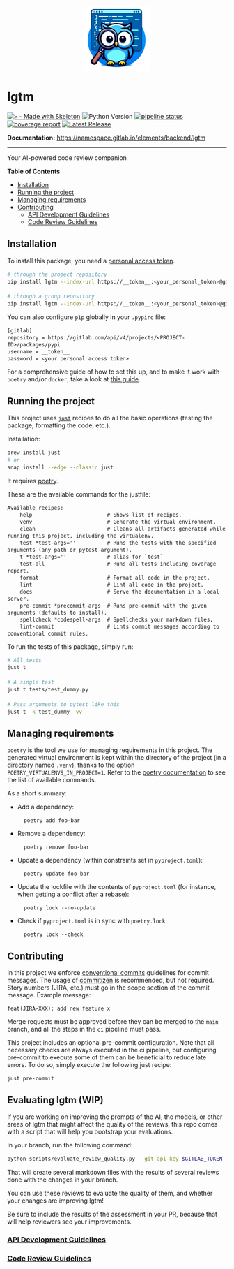 <p align="center">
  <img alt="lgtm-logo" width="150" src="./assets/lgtm-large.png">
</p>

# lgtm

[![💀 - Made with Skeleton](https://img.shields.io/badge/💀-Made_with_Skeleton-0e7fbf)](https://gitlab.com/namespace/elements/backend/pypackage-skeleton)
![Python Version](https://img.shields.io/badge/python-3.11%20|%203.12-blue?logo=python&logoColor=yellow)
[![pipeline status](https://gitlab.com/namespace/elements/backend/lgtm/badges/main/pipeline.svg)](https://gitlab.com/namespace/elements/backend/lgtm/-/commits/main)
[![coverage report](https://gitlab.com/namespace/elements/backend/lgtm/badges/main/coverage.svg)](https://gitlab.com/namespace/elements/backend/lgtm/-/commits/main)
[![Latest Release](https://gitlab.com/namespace/elements/backend/lgtm/-/badges/release.svg)](https://gitlab.com/namespace/elements/backend/lgtm/-/releases)


**Documentation:** https://namespace.gitlab.io/elements/backend/lgtm

---

Your AI-powered code review companion


**Table of Contents**
- [Installation](#installation)
- [Running the project](#running-the-project)
- [Managing requirements](#managing-requirements)
- [Contributing](#contributing)
  - [API Development Guidelines](#api-development-guidelines)
  - [Code Review Guidelines](#code-review-guidelines)

## Installation

To install this package, you need a [personal access token](https://gitlab.com/-/profile/personal_access_tokens). 


```sh
# through the project repository
pip install lgtm --index-url https://__token__:<your_personal_token>@gitlab.com/api/v4/projects/<PROJECT-ID>/packages/pypi/simple

# through a group repository
pip install lgtm --index-url https://__token__:<your_personal_token>@gitlab.com/api/v4/groups/<GROUP-ID>/-/packages/pypi/simple
```

You can also configure `pip` globally in your `.pypirc` file:

```
[gitlab]
repository = https://gitlab.com/api/v4/projects/<PROJECT-ID>/packages/pypi
username = __token__
password = <your personal access token>
```

For a comprehensive guide of how to set this up, and to make it work with `poetry` and/or `docker`, take a look at [this guide](https://www.notion.so/msdevelopment/How-to-use-Gitlab-s-registry-for-PyPi-d9f8fdbc00144dc786de550153c56cd9?pvs=4).


## Running the project
This project uses [`just`](https://github.com/casey/just) recipes to do all the basic operations (testing the package, formatting the code, etc.).

Installation: 

```sh
brew install just
# or
snap install --edge --classic just
```

It requires [poetry](https://python-poetry.org/docs/#installation).

These are the available commands for the justfile:

```
Available recipes:
    help                        # Shows list of recipes.
    venv                        # Generate the virtual environment.
    clean                       # Cleans all artifacts generated while running this project, including the virtualenv.
    test *test-args=''          # Runs the tests with the specified arguments (any path or pytest argument).
    t *test-args=''             # alias for `test`
    test-all                    # Runs all tests including coverage report.
    format                      # Format all code in the project.
    lint                        # Lint all code in the project.
    docs                        # Serve the documentation in a local server.
    pre-commit *precommit-args  # Runs pre-commit with the given arguments (defaults to install).
    spellcheck *codespell-args  # Spellchecks your markdown files.
    lint-commit                 # Lints commit messages according to conventional commit rules.
```

To run the tests of this package, simply run:

```sh
# All tests
just t

# A single test
just t tests/test_dummy.py

# Pass arguments to pytest like this
just t -k test_dummy -vv
```

## Managing requirements

`poetry` is the tool we use for managing requirements in this project. The generated virtual environment is kept within the directory of the project (in a directory named `.venv`), thanks to the option `POETRY_VIRTUALENVS_IN_PROJECT=1`. Refer to the [poetry documentation](https://python-poetry.org/docs/cli/) to see the list of available commands.

As a short summary:

- Add a dependency:

        poetry add foo-bar

- Remove a dependency:

        poetry remove foo-bar

- Update a dependency (within constraints set in `pyproject.toml`):

        poetry update foo-bar

- Update the lockfile with the contents of `pyproject.toml` (for instance, when getting a conflict after a rebase):

        poetry lock --no-update

- Check if `pyproject.toml` is in sync with `poetry.lock`:

        poetry lock --check


## Contributing
In this project we enforce [conventional commits](https://www.conventionalcommits.org) guidelines for commit messages. The usage of [commitizen](https://commitizen-tools.github.io/commitizen/) is recommended, but not required. Story numbers (JIRA, etc.) must go in the scope section of the commit message. Example message:

```
feat(JIRA-XXX): add new feature x
```

Merge requests must be approved before they can be merged to the `main` branch, and all the steps in the `ci` pipeline must pass.

This project includes an optional pre-commit configuration. Note that all necessary checks are always executed in the ci pipeline, but
configuring pre-commit to execute some of them can be beneficial to reduce late errors. To do so, simply execute the following just recipe:

```
just pre-commit
```

## Evaluating lgtm (WIP)

If you are working on improving the prompts of the AI, the models, or other areas of lgtm that might affect the quality of the reviews,
this repo comes with a script that will help you bootstrap your evaluations.

In your branch, run the following command:

```sh
python scripts/evaluate_review_quality.py --git-api-key $GITLAB_TOKEN --ai-api-key $OPENAI_API_KEY
```

That will create several markdown files with the results of several reviews done with the changes in your branch.

You can use these reviews to evaluate the quality of them, and whether your changes are improving lgtm!

Be sure to include the results of the assessment in your PR, because that will help reviewers see your improvements.

### [API Development Guidelines](https://www.notion.so/msdevelopment/Development-Guidelines-623677e75f69473abc743ce1d381eb6b)
### [Code Review Guidelines](https://www.notion.so/msdevelopment/Code-Review-Guidelines-82023d1814b442e486ed38e648c5d86e)
